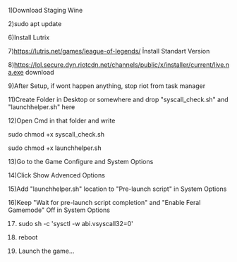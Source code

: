 1)Download Staging Wine 

2)sudo apt update

6)Install Lutrix

7)https://lutris.net/games/league-of-legends/ İnstall Standart Version

8)https://lol.secure.dyn.riotcdn.net/channels/public/x/installer/current/live.na.exe download

9)After Setup, if wont happen anything, stop riot from task manager

11)Create Folder in Desktop or somewhere and drop "syscall_check.sh" and "launchhelper.sh" here

12)Open Cmd in that folder and write

sudo chmod +x syscall_check.sh

sudo chmod +x launchhelper.sh

13)Go to the Game Configure and System Options

14)Click Show Advenced Options

15)Add "launchhelper.sh" location to "Pre-launch script" in System Options

16)Keep "Wait for pre-launch script completion" and "Enable Feral Gamemode" Off in System Options

17) sudo sh -c 'sysctl -w abi.vsyscall32=0'

18) reboot

19) Launch the game...
